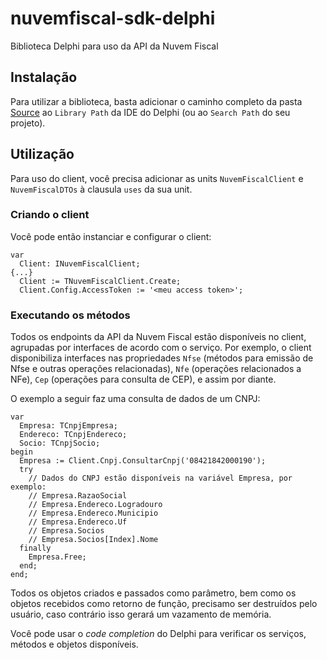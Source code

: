 # nuvemfiscal-sdk-delphi
Biblioteca Delphi para uso da API da Nuvem Fiscal

## Instalação

Para utilizar a biblioteca, basta adicionar o caminho completo da pasta [Source](/Source) ao `Library Path` da IDE do Delphi (ou ao `Search Path` do seu projeto).

## Utilização

Para uso do client, você precisa adicionar as units `NuvemFiscalClient` e `NuvemFiscalDTOs` à clausula `uses` da sua unit.

### Criando o client

Você pode então instanciar e configurar o client:

```delphi
var
  Client: INuvemFiscalClient;
{...}
  Client := TNuvemFiscalClient.Create;
  Client.Config.AccessToken := '<meu access token>';
```

### Executando os métodos

Todos os endpoints da API da Nuvem Fiscal estão disponíveis no client, agrupadas por interfaces de acordo com o serviço. Por exemplo, o client disponibiliza interfaces nas propriedades `Nfse` (métodos para emissão de Nfse e outras operações relacionadas), `Nfe` (operações relacionados a NFe), `Cep` (operações para consulta de CEP), e assim por diante.

O exemplo a seguir faz uma consulta de dados de um CNPJ:

```delphi
var
  Empresa: TCnpjEmpresa;
  Endereco: TCnpjEndereco;
  Socio: TCnpjSocio;
begin
  Empresa := Client.Cnpj.ConsultarCnpj('08421842000190');
  try
    // Dados do CNPJ estão disponíveis na variável Empresa, por exemplo:
    // Empresa.RazaoSocial
    // Empresa.Endereco.Logradouro
    // Empresa.Endereco.Municipio
    // Empresa.Endereco.Uf
    // Empresa.Socios
    // Empresa.Socios[Index].Nome
  finally
    Empresa.Free;
  end;
end;
```

Todos os objetos criados e passados como parâmetro, bem como os objetos recebidos como retorno de função, precisamo ser destruídos pelo usuário, caso contrário isso gerará um vazamento de memória.

Você pode usar o *code completion* do Delphi para verificar os serviços, métodos e objetos disponíveis.